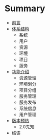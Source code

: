 # Summary

* [前言](README.md)
* [体系结构](chapter1.md)
  * 系统
  * 用户
  * 资源
  * 环境
  * 项目
  * 服务
* [功能介绍](gong-neng-jie-shao.md)
  * 资源管理
  * 环境划分
  * 项目分组
  * 服务管理
  * 服务发布
  * 系统信息
  * 用户管理
* [版本预热](ban-ben-yu-re.md)
  * 2.0先知
* 结语

